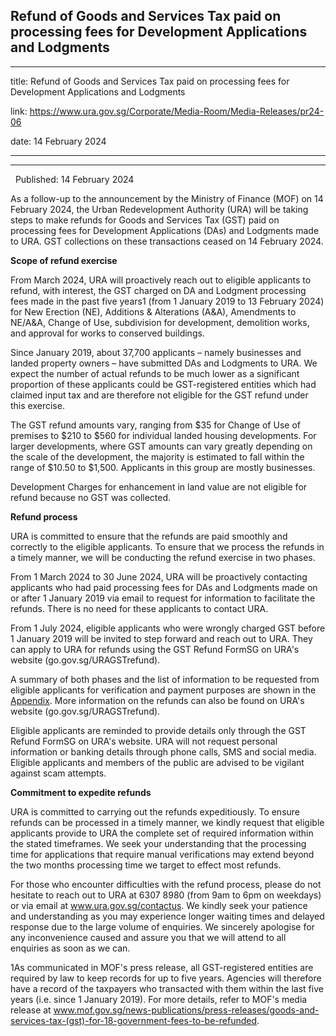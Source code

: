 ## Refund of Goods and Services Tax paid on processing fees for Development Applications and Lodgments
---
title: Refund of Goods and Services Tax paid on processing fees for Development Applications and Lodgments

link: https://www.ura.gov.sg/Corporate/Media-Room/Media-Releases/pr24-06

date: 14 February 2024

---

---------------------------------------------------------------------------------------------------

  Published: 14 February 2024

As a follow-up to the announcement by the Ministry of Finance (MOF) on 14 February 2024, the Urban Redevelopment Authority (URA) will be taking steps to make refunds for Goods and Services Tax (GST) paid on processing fees for Development Applications (DAs) and Lodgments made to URA. GST collections on these transactions ceased on 14 February 2024.  
  
**Scope of refund exercise**  
  
From March 2024, URA will proactively reach out to eligible applicants to refund, with interest, the GST charged on DA and Lodgment processing fees made in the past five years1 (from 1 January 2019 to 13 February 2024) for New Erection (NE), Additions & Alterations (A&A), Amendments to NE/A&A, Change of Use, subdivision for development, demolition works, and approval for works to conserved buildings.  
  
Since January 2019, about 37,700 applicants – namely businesses and landed property owners – have submitted DAs and Lodgments to URA. We expect the number of actual refunds to be much lower as a significant proportion of these applicants could be GST-registered entities which had claimed input tax and are therefore not eligible for the GST refund under this exercise.  
  
The GST refund amounts vary, ranging from $35 for Change of Use of premises to $210 to $560 for individual landed housing developments. For larger developments, where GST amounts can vary greatly depending on the scale of the development, the majority is estimated to fall within the range of $10.50 to $1,500. Applicants in this group are mostly businesses.  
  
Development Charges for enhancement in land value are not eligible for refund because no GST was collected.  
  
**Refund process**  
  
URA is committed to ensure that the refunds are paid smoothly and correctly to the eligible applicants. To ensure that we process the refunds in a timely manner, we will be conducting the refund exercise in two phases.  
  
  
  
From 1 March 2024 to 30 June 2024, URA will be proactively contacting applicants who had paid processing fees for DAs and Lodgments made on or after 1 January 2019 via email to request for information to facilitate the refunds. There is no need for these applicants to contact URA.  
  
  
  
From 1 July 2024, eligible applicants who were wrongly charged GST before 1 January 2019 will be invited to step forward and reach out to URA. They can apply to URA for refunds using the GST Refund FormSG on URA's website (go.gov.sg/URAGSTrefund).  
  
A summary of both phases and the list of information to be requested from eligible applicants for verification and payment purposes are shown in the [Appendix](https://www.ura.gov.sg/-/media/Corporate/Media-Room/2024/Feb/pr24-06a.pdf). More information on the refunds can also be found on URA's website (go.gov.sg/URAGSTrefund).  
  
Eligible applicants are reminded to provide details only through the GST Refund FormSG on URA's website. URA will not request personal information or banking details through phone calls, SMS and social media. Eligible applicants and members of the public are advised to be vigilant against scam attempts.  
  
**Commitment to expedite refunds**  
  
URA is committed to carrying out the refunds expeditiously. To ensure refunds can be processed in a timely manner, we kindly request that eligible applicants provide to URA the complete set of required information within the stated timeframes. We seek your understanding that the processing time for applications that require manual verifications may extend beyond the two months processing time we target to effect most refunds.  
  
For those who encounter difficulties with the refund process, please do not hesitate to reach out to URA at 6307 8980 (from 9am to 6pm on weekdays) or via email at www.ura.gov.sg/contactus. We kindly seek your patience and understanding as you may experience longer waiting times and delayed response due to the large volume of enquiries. We sincerely apologise for any inconvenience caused and assure you that we will attend to all enquiries as soon as we can.



1As communicated in MOF's press release, all GST-registered entities are required by law to keep records for up to five years. Agencies will therefore have a record of the taxpayers who transacted with them within the last five years (i.e. since 1 January 2019). For more details, refer to MOF's media release at www.mof.gov.sg/news-publications/press-releases/goods-and-services-tax-(gst)-for-18-government-fees-to-be-refunded.